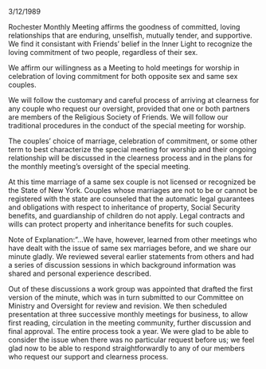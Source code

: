 3/12/1989

Rochester Monthly Meeting affirms the goodness of committed, loving relationships that are enduring, unselfish, mutually tender, and supportive. We find it consistant with Friends’ belief in the Inner Light to recognize the loving commitment of two people, regardless of their sex.

We affirm our willingness as a Meeting to hold meetings for worship in celebration of loving commitment for both opposite sex and same sex couples.

We will follow the customary and careful process of arriving at clearness for any couple who request our oversight, provided that one or both partners are members of the Religious Society of Friends. We will follow our traditional procedures in the conduct of the special meeting for worship.

The couples’ choice of marriage, celebration of commitment, or some other term to best characterize the special meeting for worship and their ongoing relationship will be discussed in the clearness process and in the plans for the monthly meeting’s oversight of the special meeting.

At this time marriage of a same sex couple is not licensed or recognized be the State of New York. Couples whose marriages are not to be or cannot be registered with the state are counseled that the automatic legal guarantees and obligations with respect to inheritance of property, Social Security benefits, and guardianship of children do not apply. Legal contracts and wills can protect property and inheritance benefits for such couples.

Note of Explanation:”…We have, however, learned from other meetings who have dealt with the issue of same sex marriages before, and we share our minute gladly. We reviewed several earlier statements from others and had a series of discussion sessions in which background information was shared and personal experience described.

Out of these discussions a work group was appointed that drafted the first version of the minute, which was in turn submitted to our Committee on Ministry and Oversight for review and revision. We then scheduled presentation at three successive monthly meetings for business, to allow first reading, circulation in the meeting community, further discussion and final approval. The entire process took a year. We were glad to be able to consider the issue when there was no particular request before us; we feel glad now to be able to respond straightforwardly to any of our members who request our support and clearness process.
